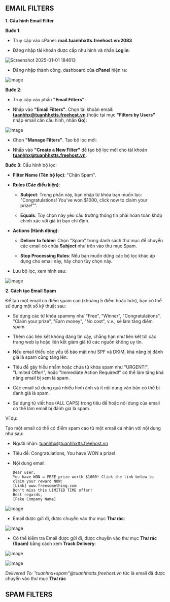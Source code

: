 **EMAIL FILTERS**
-
**1. Cấu hình Email Filter**

**Bước 1**: 

- Truy cập vào cPanel: **mail.tuanhhxtts.freehost.vn:2083**

- Đăng nhập tài khoản được cấp như hình và nhấn **Log in**:

![Screenshot 2025-01-01 184613](https://github.com/user-attachments/assets/67fc745d-8e26-492e-afd6-8cdaa0ec71b8)


- Đăng nhập thành công, dashboard của **cPanel** hiện ra:

![image](https://github.com/user-attachments/assets/7126395f-c826-4d5e-ae6b-26df35c0e7f4)

**Bước 2**:

- Truy cập vào phần **"Email Filters"**:

- Nhấp vào **"Email Filters"**.
Chọn tài khoản email: **tuanhhx@tuanhhxtts.freehost.vn** (hoặc tại mục **"Filters by Users"** nhập email cần cấu hình, nhấn **Go**):

![image](https://github.com/user-attachments/assets/deb0073c-9662-47c1-831b-24a3b8373f57)

- Chọn **"Manage Filters"**.
Tạo bộ lọc mới:

- Nhấp vào **"Create a New Filter"** để tạo bộ lọc mới cho tài khoản **tuanhhx@tuanhhxtts.freehost.vn**.

**Bước 3**: Cấu hình bộ lọc:

- **Filter Name (Tên bộ lọc)**: "Chặn Spam".

- **Rules (Các điều kiện)**:

     - **Subject**: Trong phần này, bạn nhập từ khóa bạn muốn lọc: "Congratulations! You've won $1000, click now to claim your prize!"".
     
     - **Equals**: Tùy chọn này yêu cầu trường thông tin phải hoàn toàn khớp chính xác với giá trị bạn chỉ định.

- **Actions (Hành động)**:

     - **Deliver to folder**: Chọn "Spam" trong danh sách thư mục để chuyển các email có chứa **Subject** như trên vào thư mục Spam.
     
     - **Stop Processing Rules**: Nếu bạn muốn dừng các bộ lọc khác áp dụng cho email này, hãy chọn tùy chọn này.
     
- Lưu bộ lọc, xem hình sau:

![image](https://github.com/user-attachments/assets/e04d6085-4476-4142-b1ff-333ffb9572f5)

**2. Cách tạo Email Spam**

Để tạo một email có điểm spam cao (khoảng 5 điểm hoặc hơn), bạn có thể sử dụng một số kỹ thuật sau:

- Sử dụng các từ khóa spammy như "Free", "Winner", "Congratulations", "Claim your prize", "Earn money", "No cost", v.v., sẽ làm tăng điểm spam.

- Thêm các liên kết không đáng tin cậy, chẳng hạn như liên kết tới các trang web lạ hoặc liên kết giảm giá từ các nguồn không uy tín.

- Nếu email thiếu các yếu tố bảo mật như SPF và DKIM, khả năng bị đánh giá là spam cũng tăng lên.

- Tiêu đề gây hiểu nhầm hoặc chứa từ khóa spam như "URGENT!", "Limited Offer!", hoặc "Immediate Action Required!" có thể làm tăng khả năng email bị xem là spam.

- Các email sử dụng quá nhiều hình ảnh và ít nội dung văn bản có thể bị đánh giá là spam.

- Sử dụng từ viết hoa (ALL CAPS) trong tiêu đề hoặc nội dung của email có thể làm email bị đánh giá là spam.

Ví dụ: 

Tạo một email có thể có điểm spam cao từ một email cá nhân với nội dung như sau:

  - Người nhận: tuanhhx@tuanhhxtts.freehost.vn
  
  - Tiêu đề: Congratulations, You have WON a prize!
  
  - Nội dung email:
  
        Dear user,
        You have WON a FREE prize worth $1000! Click the link below to claim your reward NOW:
        [Link] www.freesomething.com
        Don't miss this LIMITED TIME offer!
        Best regards,
        [Fake Company Name]


![image](https://github.com/user-attachments/assets/5af9c591-cfe3-4c22-8354-cdc790393097)

 - Email được gửi đi, được chuyển vào thư mục **Thư rác**:

![image](https://github.com/user-attachments/assets/f5ffc39b-eb65-40cf-a5f7-8b3fed393a9c)

 - Có thể kiểm tra Email được gửi đi, được chuyển vào thư mục **Thư rác (Spam)** bằng cách xem **Track Delivery**:
 
 ![image](https://github.com/user-attachments/assets/74d0f536-ddcf-4105-a0b9-135affb930c1)
 
 ![image](https://github.com/user-attachments/assets/31c6064f-e4f4-4fc5-ac9d-6208fa6b3e26)
 
 *Delivered To: "tuanhhx+spam"@tuanhhxtts.freehost.vn* tức là email đã được chuyển vào thư mục **Thư rác** 
 
 **SPAM FILTERS**
 -
 